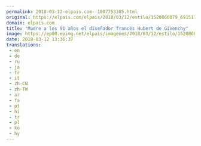 ```yaml
---
permalink: 2018-03-12-elpais.com--1807753305.html
original: https://elpais.com/elpais/2018/03/12/estilo/1520860079_691517.html#?ref=rss&format=simple&link=link
domain: elpais.com
title: "Muere a los 91 años el diseñador francés Hubert de Givenchy"
image: https://ep00.epimg.net/elpais/imagenes/2018/03/12/estilo/1520860079_691517_1520860952_rrss_normal.jpg
date: 2018-03-12 13:36:37
translations: 
 - en
 - de
 - ru
 - ja
 - fr
 - it
 - zh-CN
 - zh-TW
 - ar
 - fa
 - pt
 - hi
 - tr
 - pl
 - ko
 - hy
---
```


